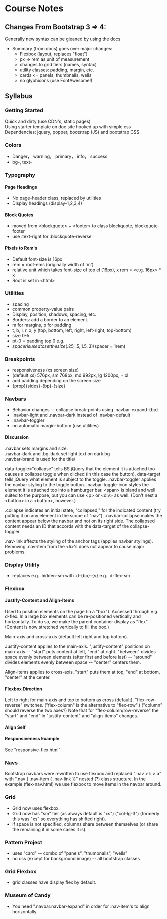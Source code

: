 # Course Notes
## Changes From Bootstrap 3 => 4:
Generally new syntax can be gleaned by using the docs
* Summary (from docs) goes over major changes:
    * Flexbox (layout, replaces "float")
    * px => rem as unit of measurement
    * changes to grid tiers (names, syntax)
    * utility classes: padding, margin, etc.
    * cards <= panels, thumbnails, wells
    * no glyphicons (use FontAwesome!)
## Syllabus
### Getting Started
Quick and dirty (use CDN's, static pages)\
Using starter template on doc site hooked up with simple css\
Dependencies: jquery, popper, bootstrap (JS) and bootstrap CSS
### Colors
* Danger， warning， primary， info， success
* bg-, text-
### Typography
#### Page Headings
* No page-header class, replaced by utilities
* Display headings (display-1,2,3,4)
#### Block Quotes
* moved from \<blockquote> + \<footer> to class blockquote, blockquote-footer
* use .text-right for .blockquote-reverse
#### Pixels to Rem's
* Default font-size is 16px
* rem = root-ems (originally width of 'm')
* relative unit which takes font-size of top el (16px), x rem = <e.g. 16px> * x
* Root is set in \<html>
### Utilities
* spacing
* common property-value pairs
* Display, position, shadows, spacing, etc.
* Borders: add a border to an element.
* m for margins, p for padding
* t, b, l, r, x, y (top, bottom, left, right, left-right, top-bottom)
* size 0-5
* pt-0 = padding top 0 e.g.
* $spacer is used to set the size (.25, .5, 1.5, 3) ($spacer = 1rem)
### Breakpoints
* responsiveness (xs screen size)
* (default xs) 576px, sm 768px, md 992px, lg 1200px, + xl
* add padding depending on the screen size
* {prop}{sides}-{bp}-{size}
### Navbars
* Behavior changes -- collapse break-points using .navbar-expand-{bp}
* .navbar-light and .navbar-dark instead of .navbar-default
* .navbar-toggler
* no automatic margin-bottom (use utilities)
#### Discussion
.navbar sets margins and size.\
.navbar-dark and .bg-dark set light text on dark bg\
.navbar-brand is used for the title\

data-toggle="collapse" tells BS jQuery that the element it is attached too causes a collapse toggle when clicked (in this case the button). data-target tells jQuery what element is subject to the toggle. .navbar-toggler applies the navbar styling to the toggle button. .navbar-toggle-icon styles the element it is attached too into a hamburger bar. \<span> is bland and well suited to the purpose, but you can use \<p> or \<div> as well. (Don't nest a \<button> in a \<button>, however.)

.collapse indicates an initial state, "collapsed," for the indicated content (try putting it on any element in the scope of "nav"). .navbar-collapse makes the content appear below the navbar and not on its right side. The collapsed content needs an ID that accords with the data-target of the collapse-toggler.

.nav-link affects the styling of the anchor tags (applies navbar stylings). Removing .nav-item from the \<li>'s does not appear to cause major problems.
### Display Utility
* replaces e.g. .hidden-sm with .d-{bp}-{v} e.g. .d-flex-sm
### Flexbox
#### Justify-Content and Align-Items
Used to position elements on the page (in a "box"). Accessed through e.g. d-flex.  In a large box elements can be re-positioned vertically and horizontally. To do so, we make the parent container display as "flex". (Content is now stretched vertically to fill the box.)

Main-axis and cross-axis (default left right and top bottom). 

Justify-content applies to the main-axis.  "justify-content" positions on main-axis -- "start" puts content at left, "end" at right. "between" divides space evenly between elements (after first and before last) -- "around" divides elements evenly between space -- "center" centers them.

Align-items applies to cross-axis. "start" puts them at top, "end" at bottom, "center" at the center.
#### Flexbox Direction
Left to right for main-axis and top to bottom as cross (default).  "flex-row-reverse" switches. ("flex-column" is the alternative to "flex-row".) ("column" should reverse the two axes?)  Note that for "flex-column/row-reverse" the "start" and "end" in "justify-content" and "align-items" changes.
#### Align Self
#### Responsiveness Example
See "responsive-flex.html"
### Navs
Bootstrap navbars were rewritten to use flexbox and replaced ".nav > li > a" with ".nav { .nav-item { .nav-link }}" nested (?) class structure. In the example (flex-nav.html) we use flexbox to move items in the navbar around.
### Grid
* Grid now uses flexbox. 
* Grid now has "sm" tier (as always default is "xs") ("col-lg-3") (formerly this was "xs" so everything has shifted right).
* if space is not specified, columns share between themselves (or share the remaining if in some cases it is).
### Pattern Project
* uses "card" -- combo of "panels", "thumbnails", "wells"
* no css (except for background image) -- all bootstrap classes
### Grid Flexbox
* grid classes have display flex by default.
### Museum of Candy
* You need ".navbar.navbar-expand" in order for .nav-item's to align horizontally.
